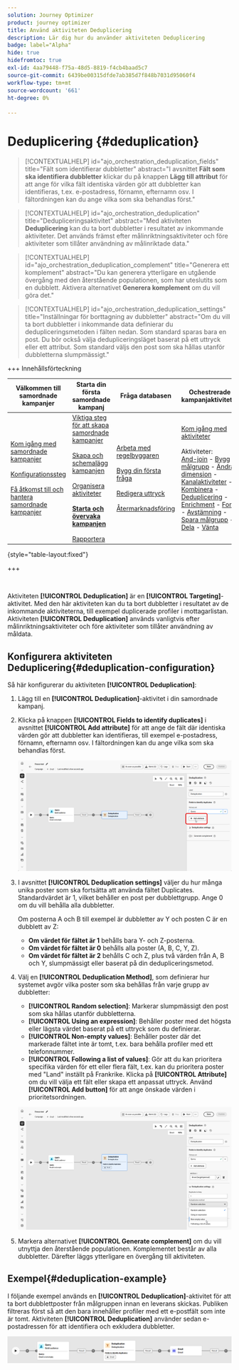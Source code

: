 ```yaml
---
solution: Journey Optimizer
product: journey optimizer
title: Använd aktiviteten Deduplicering
description: Lär dig hur du använder aktiviteten Deduplicering
badge: label="Alpha"
hide: true
hidefromtoc: true
exl-id: 4aa79448-f75a-48d5-8819-f4cb4baad5c7
source-git-commit: 6439be00315dfde7ab385d7f848b7031d95060f4
workflow-type: tm+mt
source-wordcount: '661'
ht-degree: 0%

---
```


# Deduplicering {#deduplication}

>[!CONTEXTUALHELP]
>id="ajo_orchestration_deduplication_fields"
>title="Fält som identifierar dubbletter"
>abstract="I avsnittet **Fält som ska identifiera dubbletter** klickar du på knappen **Lägg till attribut** för att ange för vilka fält identiska värden gör att dubbletter kan identifieras, t.ex. e-postadress, förnamn, efternamn osv. I fältordningen kan du ange vilka som ska behandlas först."

>[!CONTEXTUALHELP]
>id="ajo_orchestration_deduplication"
>title="Dedupliceringsaktivitet"
>abstract="Med aktiviteten **Deduplicering** kan du ta bort dubbletter i resultatet av inkommande aktiviteter. Det används främst efter målinriktningsaktiviteter och före aktiviteter som tillåter användning av målinriktade data."

>[!CONTEXTUALHELP]
>id="ajo_orchestration_deduplication_complement"
>title="Generera ett komplement"
>abstract="Du kan generera ytterligare en utgående övergång med den återstående populationen, som har uteslutits som en dubblett. Aktivera alternativet **Generera komplement** om du vill göra det."

>[!CONTEXTUALHELP]
>id="ajo_orchestration_deduplication_settings"
>title="Inställningar för borttagning av dubbletter"
>abstract="Om du vill ta bort dubbletter i inkommande data definierar du dedupliceringsmetoden i fälten nedan. Som standard sparas bara en post. Du bör också välja dedupliceringsläget baserat på ett uttryck eller ett attribut. Som standard väljs den post som ska hållas utanför dubbletterna slumpmässigt."

+++ Innehållsförteckning

| Välkommen till samordnade kampanjer | Starta din första samordnade kampanj | Fråga databasen | Ochestrerade kampanjaktiviteter |
|---|---|---|---|
| [Kom igång med samordnade kampanjer](gs-orchestrated-campaigns.md)<br/><br/>[Konfigurationssteg](configuration-steps.md)<br/><br/>[Få åtkomst till och hantera samordnade kampanjer](access-manage-orchestrated-campaigns.md) | [Viktiga steg för att skapa samordnade kampanjer](gs-campaign-creation.md)<br/><br/>[Skapa och schemalägg kampanjen](create-orchestrated-campaign.md)<br/><br/>[Organisera aktiviteter](orchestrate-activities.md)<br/><br/><b>[Starta och övervaka kampanjen](start-monitor-campaigns.md)</b><br/><br/>[Rapportera](reporting-campaigns.md) | [Arbeta med regelbyggaren](orchestrated-rule-builder.md)<br/><br/>[Bygg din första fråga](build-query.md)<br/><br/>[Redigera uttryck](edit-expressions.md)<br/><br/>[Återmarknadsföring](retarget.md) | [Kom igång med aktiviteter](activities/about-activities.md)<br/><br/>Aktiviteter:<br/>[And-join](activities/and-join.md) - [Bygg målgrupp](activities/build-audience.md) - [Ändra dimension](activities/change-dimension.md) - [Kanalaktiviteter](activities/channels.md) - [Kombinera](activities/combine.md) - [Deduplicering](activities/deduplication.md) - [Enrichment](activities/enrichment.md) - [Fork](activities/fork.md)  - [Avstämning](activities/reconciliation.md) - [Spara målgrupp](save-audience.md) - [Dela](activities/split.md) - [Vänta](activities/wait.md) |

{style="table-layout:fixed"}

+++

<br/>

Aktiviteten **[!UICONTROL Deduplication]** är en **[!UICONTROL Targeting]**-aktivitet. Med den här aktiviteten kan du ta bort dubbletter i resultatet av de inkommande aktiviteterna, till exempel duplicerade profiler i mottagarlistan. Aktiviteten **[!UICONTROL Deduplication]** används vanligtvis efter målinriktningsaktiviteter och före aktiviteter som tillåter användning av måldata.

## Konfigurera aktiviteten Deduplicering{#deduplication-configuration}

Så här konfigurerar du aktiviteten **[!UICONTROL Deduplication]**:


1. Lägg till en **[!UICONTROL Deduplication]**-aktivitet i din samordnade kampanj.

1. Klicka på knappen **[!UICONTROL Fields to identify duplicates]** i avsnittet **[!UICONTROL Add attribute]** för att ange de fält där identiska värden gör att dubbletter kan identifieras, till exempel e-postadress, förnamn, efternamn osv. I fältordningen kan du ange vilka som ska behandlas först.

   ![](../assets/deduplication-1.png)

1. I avsnittet **[!UICONTROL Deduplication settings]** väljer du hur många unika poster som ska fortsätta att använda fältet Duplicates. Standardvärdet är 1, vilket behåller en post per dubblettgrupp. Ange 0 om du vill behålla alla dubbletter.

   Om posterna A och B till exempel är dubbletter av Y och posten C är en dubblett av Z:

   * **Om värdet för fältet är 1** behålls bara Y- och Z-posterna.
   * **Om värdet för fältet är 0** behålls alla poster (A, B, C, Y, Z).
   * **Om värdet för fältet är 2** behålls C och Z, plus två värden från A, B och Y, slumpmässigt eller baserat på din dedupliceringsmetod.

1. Välj en **[!UICONTROL Deduplication Method]**, som definierar hur systemet avgör vilka poster som ska behållas från varje grupp av dubbletter:

   * **[!UICONTROL Random selection]**: Markerar slumpmässigt den post som ska hållas utanför dubbletterna.
   * **[!UICONTROL Using an expression]**: Behåller poster med det högsta eller lägsta värdet baserat på ett uttryck som du definierar.
   * **[!UICONTROL Non-empty values]**: Behåller poster där det markerade fältet inte är tomt, t.ex. bara behålla profiler med ett telefonnummer.
   * **[!UICONTROL Following a list of values]**: Gör att du kan prioritera specifika värden för ett eller flera fält, t.ex. kan du prioritera poster med &quot;Land&quot; inställt på Frankrike. Klicka på **[!UICONTROL Attribute]** om du vill välja ett fält eller skapa ett anpassat uttryck. Använd **[!UICONTROL Add button]** för att ange önskade värden i prioritetsordningen.

   ![](../assets/deduplication-2.png)

1. Markera alternativet **[!UICONTROL Generate complement]** om du vill utnyttja den återstående populationen. Komplementet består av alla dubbletter. Därefter läggs ytterligare en övergång till aktiviteten.

## Exempel{#deduplication-example}

I följande exempel används en **[!UICONTROL Deduplication]**-aktivitet för att ta bort dubblettposter från målgruppen innan en leverans skickas. Publiken filtreras först så att den bara innehåller profiler med ett e-postfält som inte är tomt. Aktiviteten **[!UICONTROL Deduplication]** använder sedan e-postadressen för att identifiera och exkludera dubbletter.

![](../assets/deduplication-3.png)

